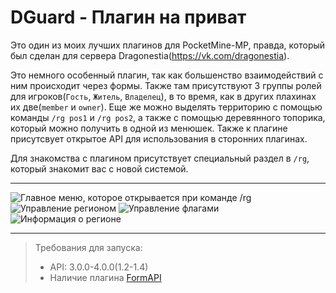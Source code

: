 # DGuard - Плагин на приват
Это один из моих лучших плагинов для PocketMine-MP, правда, который был сделан для сервера Dragonestia(<https://vk.com/dragonestia>).

Это немного особенный плагин, так как большенство взаимодействий с ним происходит через формы.
Также там присутствуют 3 группы ролей для игроков(`Гость`, `Житель`, `Владелец`), в то время, как в других плахинах их две(`member` и `owner`). Еще же можно выделять территорию с помощью команды `/rg pos1` и `/rg pos2`, а также с помощью деревянного топорика, который можно получить в одной из менюшек.
Также к плагине присутсвует открытое API для использования в сторонних плагинах.

Для знакомства с плагином присутствует специальный раздел в `/rg`, который знакомит вас с новой системой.
***
![Главное меню, которое открывается при команде /rg](http://dragonestia.ru/docs/pics/01.jpg)
![Управление регионом](http://dragonestia.ru/docs/pics/02.jpg)
![Управление флагами](http://dragonestia.ru/docs/pics/03.jpg)
![Информация о регионе](http://dragonestia.ru/docs/pics/04.jpg)
***

> Требования для запуска:
> * API: 3.0.0-4.0.0(1.2-1.4)
> * Наличие плагина [FormAPI](https://github.com/jojoe77777/FormAPI)
